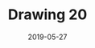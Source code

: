---
title: Drawing 20
date: '2019-05-27'
thumb_image: images/mar-4yo/4-mar-drawing20.jpg
thumb_image_alt: Drawing 20
image: images/mar-4yo/4-mar-drawing20.jpg
image_alt: Drawing 20
template: project
---	